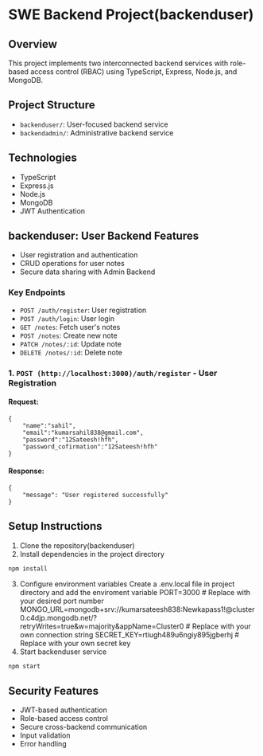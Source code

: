 # SWE Backend Project(backenduser)

## Overview
This project implements two interconnected backend services with role-based access control (RBAC) using TypeScript, Express, Node.js, and MongoDB.

## Project Structure
- `backenduser/`: User-focused backend service
- `backendadmin/`: Administrative backend service

## Technologies
- TypeScript
- Express.js
- Node.js
- MongoDB
- JWT Authentication

## backenduser: User Backend Features
- User registration and authentication
- CRUD operations for user notes
- Secure data sharing with Admin Backend

### Key Endpoints
- `POST /auth/register`: User registration
- `POST /auth/login`: User login
- `GET /notes`: Fetch user's notes
- `POST /notes`: Create new note
- `PATCH /notes/:id`: Update note
- `DELETE /notes/:id`: Delete note

### 1. `POST (http://localhost:3000)/auth/register` - User Registration

#### Request:
```
{
    "name":"sahil",
    "email":"kumarsahil838@gmail.com",
    "password":"12Sateesh!hfh",
    "password_cofirmation":"12Sateesh!hfh"
}
```
#### Response:
```
{
    "message": "User registered successfully"
}
```


## Setup Instructions
1. Clone the repository(backenduser)
2. Install dependencies in the project directory
```bash
npm install
```
3. Configure environment variables
   Create a .env.local file in project directory and add the enviroment variable
     PORT=3000 # Replace with your desired port number
     MONGO_URL=mongodb+srv://kumarsateesh838:Newkapass1!@cluster0.c4djp.mongodb.net/?retryWrites=true&w=majority&appName=Cluster0 # Replace with your own 
     connection string
     SECRET_KEY=rtiugh489u6ngiy895jgberhj # Replace with your own secret key
5. Start  backenduser service
```bash
npm start
```

## Security Features
- JWT-based authentication
- Role-based access control
- Secure cross-backend communication
- Input validation
- Error handling






